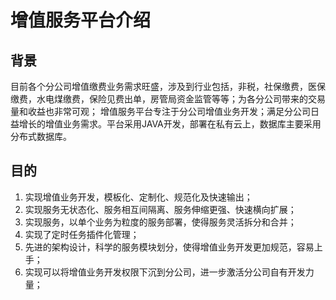 # 增值服务平台介绍

## 背景
目前各个分公司增值缴费业务需求旺盛，涉及到行业包括，非税，社保缴费，医保缴费，水电煤缴费，保险见费出单，房管局资金监管等等；为各分公司带来的交易量和收益也非常可观；
增值服务平台专注于分公司增值业务开发；满足分公司日益增长的增值业务需求。平台采用JAVA开发，部署在私有云上，数据库主要采用分布式数据库。

## 目的
1. 实现增值业务开发，模板化、定制化、规范化及快速输出；
2. 实现服务无状态化、服务相互间隔离、服务伸缩更强、快速横向扩展；
3. 实现服务，以单个业务为粒度的服务部署，使得服务灵活拆分和合并；
4. 实现了定时任务插件化管理；
5. 先进的架构设计，科学的服务模块划分，使得增值业务开发更加规范，容易上手；
6. 实现可以将增值业务开发权限下沉到分公司，进一步激活分公司自有开发力量；
